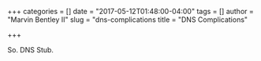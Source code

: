 +++
categories = []
date = "2017-05-12T01:48:00-04:00"
tags = []
author = "Marvin Bentley II"
slug = "dns-complications
title = "DNS Complications"

+++

So. DNS Stub.
